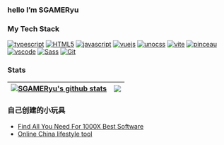### hello I’m SGAMERyu

### My Tech Stack

[![typescript](https://img.shields.io/badge/-TypeScript-007ACC?style=flat-square&logo=typescript&logoColor=white)](https://www.typescriptlang.org/)
[![HTML5](https://img.shields.io/badge/-HTML5-%23E44D27?style=flat-square&logo=html5&logoColor=ffffff)](https://developer.mozilla.org/en-US/docs/Web/HTML)
[![javascript](https://img.shields.io/badge/-JavaScript-%23F7DF1C?style=flat-square&logo=javascript&logoColor=000000&labelColor=%23F7DF1C&color=%23FFCE5A)](https://developer.mozilla.org/en-US/docs/Web/JavaScript)
[![vuejs](https://img.shields.io/badge/-Vue.js-%232c3e50?style=flat-square&logo=vuedotjs)](https://vuejs.org/)
[![unocss](https://img.shields.io/badge/-UnoCss-%23000000?style=flat-square&logo=unocss&&logoColor=48B0F1)](https://github.com/unocss/unocss)
[![vite](https://img.shields.io/badge/-Vite-%23646CFF?style=flat-square&logo=vite&logoColor=ffffff)](https://vitejs.dev/)
[![pinceau](https://img.shields.io/badge/-Pinceau-%23646CFF?style=flat-square&logo=typescript&logoColor=ffffff)](https://github.com/Tahul/pinceau)
[![vscode](https://img.shields.io/badge/-VSCode-%23007ACC?style=flat-square&logo=visual-studio-code)](https://code.visualstudio.com/)
[![Sass](https://img.shields.io/badge/-Sass-%23CC6699?style=flat-square&logo=sass&logoColor=ffffff)](https://sass-lang.com/)
[![Git](https://img.shields.io/badge/-Git-%23F05032?style=flat-square&logo=git&logoColor=%23ffffff)](https://git-scm.com/)


### Stats

| <a href="https://github.com/anuraghazra/github-readme-stats"><img align="center" src="https://github-readme-stats.vercel.app/api?username=SGAMERyu&show_icons=true&include_all_commits=true&theme=buefy&hide_border=true" alt="SGAMERyu's github stats" /></a> | <a href="https://github.com/anuraghazra/github-readme-stats"><img align="center" src="https://github-readme-stats.vercel.app/api/top-langs/?username=SGAMERyu&layout=compact&theme=buefy&hide_border=true" /></a> |
| ------------- | ------------- |


### 自己创建的小玩具

- [Find All You Need For 1000X Best Software](https://sasstores.top/ "expolre sasstores")
- [Online China lifestyle tool](https://chinalifecompanion.top/)
